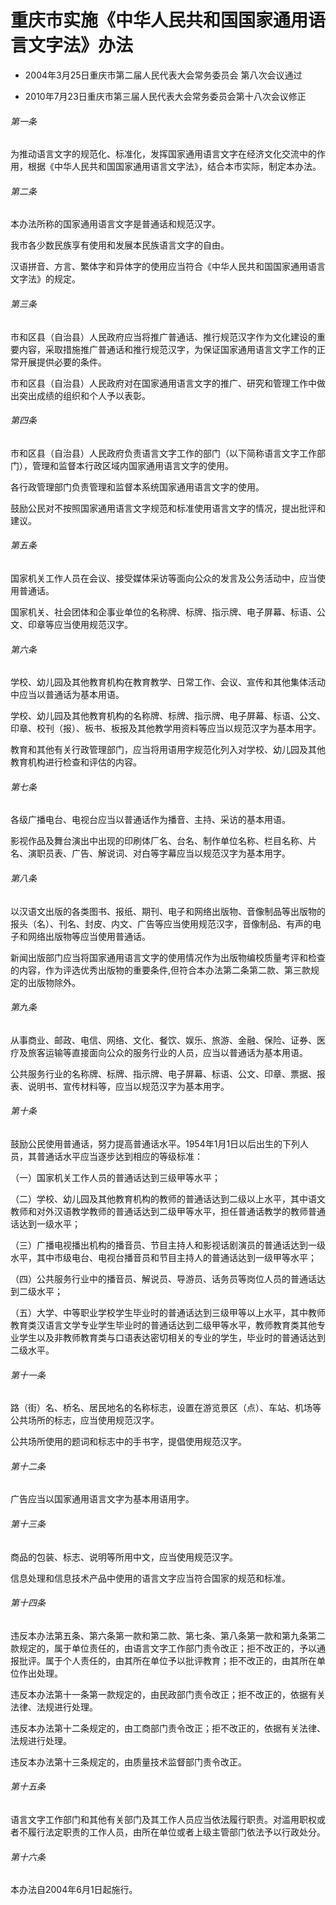 # 重庆市实施《中华人民共和国国家通用语言文字法》办法

- 2004年3月25日重庆市第二届人民代表大会常务委员会
  第八次会议通过

- 2010年7月23日重庆市第三届人民代表大会常务委员会第十八次会议修正

<!-- INFO END -->

###### 第一条

为推动语言文字的规范化、标准化，发挥国家通用语言文字在经济文化交流中的作用，根据《中华人民共和国国家通用语言文字法》，结合本市实际，制定本办法。

###### 第二条

本办法所称的国家通用语言文字是普通话和规范汉字。

我市各少数民族享有使用和发展本民族语言文字的自由。

汉语拼音、方言、繁体字和异体字的使用应当符合《中华人民共和国国家通用语言文字法》的规定。

###### 第三条

市和区县（自治县）人民政府应当将推广普通话、推行规范汉字作为文化建设的重要内容，采取措施推广普通话和推行规范汉字，为保证国家通用语言文字工作的正常开展提供必要的条件。

市和区县（自治县）人民政府对在国家通用语言文字的推广、研究和管理工作中做出突出成绩的组织和个人予以表彰。

###### 第四条

市和区县（自治县）人民政府负责语言文字工作的部门（以下简称语言文字工作部门），管理和监督本行政区域内国家通用语言文字的使用。

各行政管理部门负责管理和监督本系统国家通用语言文字的使用。

鼓励公民对不按照国家通用语言文字规范和标准使用语言文字的情况，提出批评和建议。

###### 第五条

国家机关工作人员在会议、接受媒体采访等面向公众的发言及公务活动中，应当使用普通话。

国家机关、社会团体和企事业单位的名称牌、标牌、指示牌、电子屏幕、标语、公文、印章等应当使用规范汉字。

###### 第六条

学校、幼儿园及其他教育机构在教育教学、日常工作、会议、宣传和其他集体活动中应当以普通话为基本用语。

学校、幼儿园及其他教育机构的名称牌、标牌、指示牌、电子屏幕、标语、公文、印章、校刊（报）、板书、板报及其他教学用资料等应当以规范汉字为基本用字。

教育和其他有关行政管理部门，应当将用语用字规范化列入对学校、幼儿园及其他教育机构进行检查和评估的内容。

###### 第七条

各级广播电台、电视台应当以普通话作为播音、主持、采访的基本用语。

影视作品及舞台演出中出现的印刷体厂名、台名、制作单位名称、栏目名称、片名、演职员表、广告、解说词、对白等字幕应当以规范汉字为基本用字。

###### 第八条

以汉语文出版的各类图书、报纸、期刊、电子和网络出版物、音像制品等出版物的报头（名）、刊名、封皮、内文、广告等应当使用规范汉字，音像制品、有声的电子和网络出版物等应当使用普通话。

新闻出版部门应当将国家通用语言文字的使用情况作为出版物编校质量考评和检查的内容，作为评选优秀出版物的重要条件,但符合本办法第二条第二款、第三款规定的出版物除外。

###### 第九条

从事商业、邮政、电信、网络、文化、餐饮、娱乐、旅游、金融、保险、证券、医疗及旅客运输等直接面向公众的服务行业的人员，应当以普通话为基本用语。

公共服务行业的名称牌、标牌、指示牌、电子屏幕、标语、公文、印章、票据、报表、说明书、宣传材料等，应当以规范汉字为基本用字。

###### 第十条

鼓励公民使用普通话，努力提高普通话水平。1954年1月1日以后出生的下列人员，其普通话水平应当逐步达到相应的等级标准：

（一）国家机关工作人员的普通话达到三级甲等水平；

（二）学校、幼儿园及其他教育机构的教师的普通话达到二级以上水平，其中语文教师和对外汉语教学教师的普通话达到二级甲等水平，担任普通话教学的教师普通话达到一级水平；

（三）广播电视播出机构的播音员、节目主持人和影视话剧演员的普通话达到一级水平，其中市级电台、电视台播音员和节目主持人的普通话达到一级甲等水平；

（四）公共服务行业中的播音员、解说员、导游员、话务员等岗位人员的普通话达到二级水平；

（五）大学、中等职业学校学生毕业时的普通话达到三级甲等以上水平，其中教师教育类汉语言文学专业学生毕业时的普通话达到二级甲等水平，教师教育类其他专业学生以及非教师教育类与口语表达密切相关的专业的学生，毕业时的普通话达到二级水平。

###### 第十一条

路（街）名、桥名、居民地名的名称标志，设置在游览景区（点）、车站、机场等公共场所的标志，应当使用规范汉字。

公共场所使用的题词和标志中的手书字，提倡使用规范汉字。

###### 第十二条

广告应当以国家通用语言文字为基本用语用字。

###### 第十三条

商品的包装、标志、说明等所用中文，应当使用规范汉字。

信息处理和信息技术产品中使用的语言文字应当符合国家的规范和标准。

###### 第十四条

违反本办法第五条、第六条第一款和第二款、第七条、第八条第一款和第九条第二款规定的，属于单位责任的，由语言文字工作部门责令改正；拒不改正的，予以通报批评。属于个人责任的，由其所在单位予以批评教育；拒不改正的，由其所在单位作出处理。

违反本办法第十一条第一款规定的，由民政部门责令改正；拒不改正的，依据有关法律、法规进行处理。

违反本办法第十二条规定的，由工商部门责令改正；拒不改正的，依据有关法律、法规进行处理。

违反本办法第十三条规定的，由质量技术监督部门责令改正。

###### 第十五条

语言文字工作部门和其他有关部门及其工作人员应当依法履行职责。对滥用职权或者不履行法定职责的工作人员，由所在单位或者上级主管部门依法予以行政处分。

###### 第十六条

本办法自2004年6月1日起施行。
